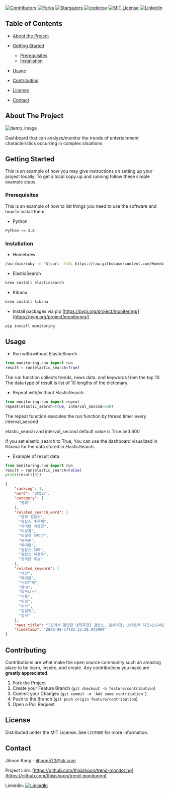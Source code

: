 <!-- PROJECT SHIELDS -->
<!--
*** I'm using markdown "reference style" links for readability.
*** Reference links are enclosed in brackets [ ] instead of parentheses ( ).
*** See the bottom of this document for the declaration of the reference variables
*** for contributors-url, forks-url, etc. This is an optional, concise syntax you may use.
*** https://www.markdownguide.org/basic-syntax/#reference-style-links
-->
[![Contributors][contributors-shield]][contributors-url]
[![Forks][forks-shield]][forks-url]
[![Stargazers][stars-shield]][stars-url]
[![codecov](https://codecov.io/gh/thisishoon/trend-monitering/branch/develop/graph/badge.svg)](https://codecov.io/gh/<thisishoon>/<trend-monitering>)
[![MIT License][license-shield]][license-url]
[![LinkedIn][linkedin-shield]][linkedin-url]



<!-- TABLE OF CONTENTS -->
## Table of Contents

* [About the Project](#about-the-project)

* [Getting Started](#getting-started)
  * [Prerequisites](#prerequisites)
  * [Installation](#installation)
* [Usage](#usage)
* [Contributing](#contributing)
* [License](#license)
* [Contact](#contact)



<!-- ABOUT THE PROJECT -->
## About The Project
![demo_image](https://user-images.githubusercontent.com/49490703/89879114-6a02d200-dbfd-11ea-97f2-8361ca5c8e3b.png)

Dashboard that can analyze/monitor the trends of entertainment characteristics occurring in complex situations


<!-- GETTING STARTED -->
## Getting Started

This is an example of how you may give instructions on setting up your project locally.
To get a local copy up and running follow these simple example steps.

### Prerequisites

This is an example of how to list things you need to use the software and how to install them.
* Python
```sh
Python >= 3.8
```


### Installation 

* Homebrew
```sh
/usr/bin/ruby -e "$(curl -fsSL https://raw.githubusercontent.com/Homebrew/install/master/install)"
```

* ElasticSearch
```sh
brew install elasticsearch
```

* Kibana
```sh
brew install kibana
```

* Install packages via pip [https://pypi.org/project/monitering/](https://pypi.org/project/monitering/)
```sh
pip install monitoring
```




<!-- USAGE EXAMPLES -->
## Usage

* Run with/without ElasticSearch
```python
from monitoring.run import run
result = run(elastic_search=True)
```
The run function collects trends, news data, and keywords from the top 10.
The data type of result is list of 10 lengths of the dictionary.

* Repeat with/without ElasticSearch
```python
from monitoring.run import repeat
repeat(elastic_search=True, interval_second=600)
```
The repeat function executes the run function by thread timer every interval_second

elastic_search and interval_second default value is True and 600

If you set elastic_search to True, You can use the dashboard visualized in Kibana for the data stored in ElasticSearch.

* Example of result data
```python
from monitoring.run import run
result = run(elastic_search=False)
print(result[0])
```

```json
{
    "ranking": 1,
    "word": "걸캅스",
    "category": [
      "영화"
    ],
    "related_search_word": [
      "영화 걸캅스",
      "걸캅스 주우재",
      "라미란 이성경",
      "이성경",
      "이성경 라미란",
      "위하준",
      "라미란",
      "걸캅스 이레",
      "걸캅스 하정우",
      "정직한 후보"
    ],
    "related_keyword": [
      "사건",
      "라미란",
      "스타트렉",
      "콤비",
      "다크니스",
      "기록",
      "이성",
      "수사",
      "성범죄",
      "검사"
    ],
    "news_title": "[집에서 볼만한 영화추천] 걸캅스, 검사외전, 스타트렉 다크니스&비욘드",
    "timestamp": "2020-08-17T03:35:28.942994"
}
```



<!-- CONTRIBUTING -->
## Contributing

Contributions are what make the open source community such an amazing place to be learn, inspire, and create. Any contributions you make are **greatly appreciated**.

1. Fork the Project
2. Create your Feature Branch (`git checkout -b feature/contribution`)
3. Commit your Changes (`git commit -m 'Add some contribution'`)
4. Push to the Branch (`git push origin feature/contribution`)
5. Open a Pull Request 



<!-- LICENSE -->
## License

Distributed under the MIT License. See `LICENSE` for more information.



<!-- CONTACT -->
## Contact

Jihoon Kang -  jihoon522@sk.com

Project Link: [https://github.com/thisishoon/trend-monitoring](https://github.com/thisishoon/trend-monitoring)

Linkedin: [![LinkedIn][linkedin-shield]][linkedin-url]


<!-- MARKDOWN LINKS & IMAGES -->
<!-- https://www.markdownguide.org/basic-syntax/#reference-style-links -->
[contributors-shield]: https://img.shields.io/github/contributors/othneildrew/Best-README-Template.svg?style=flat-square
[contributors-url]: https://github.com/thisishoon/trend-monitoring/graphs/contributors
[forks-shield]: https://img.shields.io/github/forks/thisishoon/trend-monitoring.svg?style=flat-square
[forks-url]: https://github.com/thisishoon/trend-monitoring/network/members
[stars-shield]: https://img.shields.io/github/stars/thisishoon/trend-monitoring.svg?style=flat-square
[stars-url]: https://github.com/thisishoon/trend-monitoring/stargazers
[issues-shield]: https://img.shields.io/github/issues/thisishoon/trend-monitoring.svg?style=flat-square
[issues-url]: https://github.com/thisishoon/trend-monitoring/issues
[license-shield]: https://img.shields.io/github/license/thisishoon/trend-monitoring.svg?style=flat-square
[license-url]: https://github.com/thisishoon/trend-monitoring/blob/master/LICENSE.txt
[linkedin-shield]: https://img.shields.io/badge/-LinkedIn-black.svg?style=flat-square&logo=linkedin&colorB=555
[linkedin-url]: https://www.linkedin.com/in/thisisjihoon/